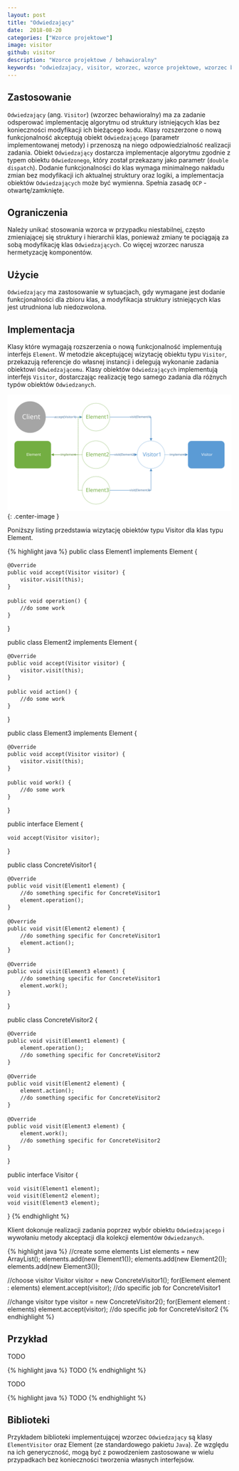 ```yaml
---
layout: post
title: "Odwiedzający"
date:  2018-08-20
categories: ["Wzorce projektowe"]
image: visitor
github: visitor
description: "Wzorce projektowe / behawioralny"
keywords: "odwiedzajacy, visitor, wzorzec, wzorce projektowe, wzorzec behawioralny, design patterns, android, java, programowanie, programming"
---
```


## Zastosowanie
`Odwiedzający` (ang. `Visitor`) (wzorzec behawioralny) ma za zadanie odsperować implementację algorytmu od struktury istniejących klas bez konieczności modyfikacji ich bieżącego kodu. Klasy rozszerzone o nową funkcjonalność akceptują obiekt `Odwiedzającego` (parametr implementowanej metody) i przenoszą na niego odpowiedzialność realizacji zadania. Obiekt `Odwiedzający` dostarcza implementacje algorytmu zgodnie z typem obiektu `Odwiedzonego`, który został przekazany jako parametr (`double dispatch`). Dodanie funkcjonalności do klas wymaga minimalnego nakładu zmian bez modyfikacji ich aktualnej struktury oraz logiki, a implementacja obiektów `Odwiedzających` może być wymienna. Spełnia zasadę `OCP` - otwartę/zamknięte.

## Ograniczenia
Należy unikać stosowania wzorca w przypadku niestabilnej, często zmieniającej się struktury i hierarchii klas, ponieważ zmiany te pociągają za sobą modyfikację klas `Odwiedzających`. Co więcej wzorzec narusza hermetyzację komponentów.

## Użycie
`Odwiedzający` ma zastosowanie w sytuacjach, gdy wymagane jest dodanie funkcjonalności dla zbioru klas, a modyfikacja struktury istniejących klas jest utrudniona lub niedozwolona.

## Implementacja
Klasy które wymagają rozszerzenia o nową funkcjonalność implementują interfejs `Element`. W metodzie akceptującej wizytację obiektu typu `Visitor`, przekazują referencje do własnej instancji i delegują wykonanie zadania obiektowi `Odwiedzającemu`. Klasy obiektów `Odwiedzających` implementują interfejs `Visitor`, dostarczając realizację tego samego zadania dla różnych typów obiektów `Odwiedzanych`. 

![Odwiedzający diagram](/assets/img/diagrams/visitor.svg){: .center-image }

Poniższy listing przedstawia wizytację obiektów typu Visitor dla klas typu Element.

{% highlight java %}
public class Element1 implements Element {

	@Override
	public void accept(Visitor visitor) {
		visitor.visit(this);
	}

	public void operation() {
		//do some work
	}
}

public class Element2 implements Element {

	@Override
	public void accept(Visitor visitor) {
		visitor.visit(this);
	}

	public void action() {
		//do some work
	}
}

public class Element3 implements Element {

	@Override
	public void accept(Visitor visitor) {
		visitor.visit(this);
	}

	public void work() {
		//do some work
	}
}

public interface Element {

	void accept(Visitor visitor);
}

public class ConcreteVisitor1 {

	@Override
	public void visit(Element1 element) {
		//do something specific for ConcreteVisitor1
		element.operation();
	}

	@Override
	public void visit(Element2 element) {
		//do something specific for ConcreteVisitor1
		element.action();
	}

	@Override
	public void visit(Element3 element) {
		//do something specific for ConcreteVisitor1
		element.work();
	}
}

public class ConcreteVisitor2 {

	@Override
	public void visit(Element1 element) {
		element.operation();
		//do something specific for ConcreteVisitor2
	}

	@Override
	public void visit(Element2 element) {
		element.action();
		//do something specific for ConcreteVisitor2
	}

	@Override
	public void visit(Element3 element) {
		element.work();
		//do something specific for ConcreteVisitor2
	}
}

public interface Visitor {

	void visit(Element1 element);
	void visit(Element2 element);
	void visit(Element3 element);
}
{% endhighlight %}

Klient dokonuje realizacji zadania poprzez wybór obiektu `Odwiedzającego` i wywołaniu metody akceptacji dla kolekcji elementów `Odwiedzanych`.

{% highlight java %}
//create some elements
List<Element> elements = new ArrayList();
elements.add(new Element1());
elements.add(new Element2());
elements.add(new Element3());

//choose visitor
Visitor visitor = new ConcreteVisitor1();
for(Element element : elements)
	element.accept(visitor); //do specific job for ConcreteVisitor1

//change visitor type
visitor = new ConcreteVisitor2();
for(Element element : elements)
	element.accept(visitor); //do specific job for ConcreteVisitor2
{% endhighlight %}

## Przykład
TODO

{% highlight java %}
TODO
{% endhighlight %}

TODO

{% highlight java %}
TODO
{% endhighlight %}

## Biblioteki
Przykładem biblioteki implementującej wzorzec `Odwiedzający` są klasy `ElementVisitor` oraz Element (ze standardowego pakietu `Java`). Ze względu na ich generyczność, mogą być z powodzeniem zastosowane w wielu przypadkach bez konieczności tworzenia własnych interfejsów.